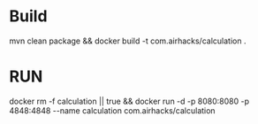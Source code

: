 # Build
mvn clean package && docker build -t com.airhacks/calculation .

# RUN

docker rm -f calculation || true && docker run -d -p 8080:8080 -p 4848:4848 --name calculation com.airhacks/calculation 
